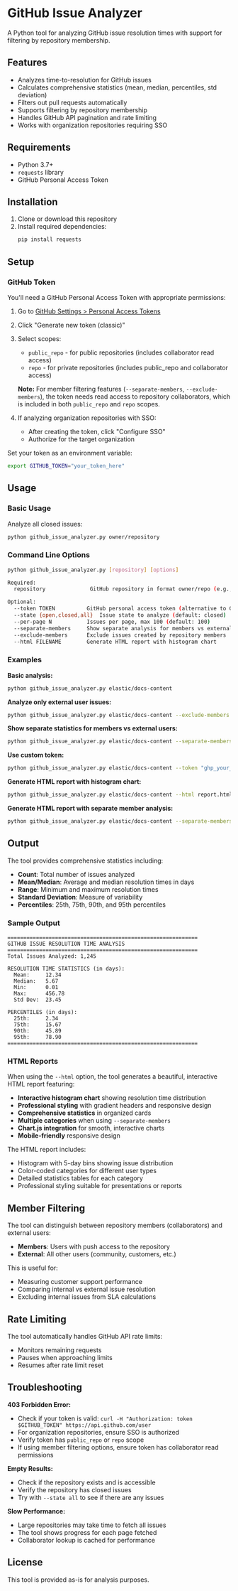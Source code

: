 # GitHub Issue Analyzer

A Python tool for analyzing GitHub issue resolution times with support for filtering by repository membership.

## Features

- Analyzes time-to-resolution for GitHub issues
- Calculates comprehensive statistics (mean, median, percentiles, std deviation)
- Filters out pull requests automatically
- Supports filtering by repository membership
- Handles GitHub API pagination and rate limiting
- Works with organization repositories requiring SSO

## Requirements

- Python 3.7+
- `requests` library
- GitHub Personal Access Token

## Installation

1. Clone or download this repository
2. Install required dependencies:
   ```bash
   pip install requests
   ```

## Setup

### GitHub Token

You'll need a GitHub Personal Access Token with appropriate permissions:

1. Go to [GitHub Settings > Personal Access Tokens](https://github.com/settings/tokens)
2. Click "Generate new token (classic)"
3. Select scopes:
   - `public_repo` - for public repositories (includes collaborator read access)
   - `repo` - for private repositories (includes public_repo and collaborator access)
   
   **Note:** For member filtering features (`--separate-members`, `--exclude-members`), the token needs read access to repository collaborators, which is included in both `public_repo` and `repo` scopes.

4. If analyzing organization repositories with SSO:
   - After creating the token, click "Configure SSO"
   - Authorize for the target organization

Set your token as an environment variable:
```bash
export GITHUB_TOKEN="your_token_here"
```

## Usage

### Basic Usage

Analyze all closed issues:
```bash
python github_issue_analyzer.py owner/repository
```

### Command Line Options

```bash
python github_issue_analyzer.py [repository] [options]

Required:
  repository              GitHub repository in format owner/repo (e.g., elastic/docs-content)

Optional:
  --token TOKEN          GitHub personal access token (alternative to GITHUB_TOKEN env var)
  --state {open,closed,all}  Issue state to analyze (default: closed)
  --per-page N           Issues per page, max 100 (default: 100)
  --separate-members     Show separate analysis for members vs external users
  --exclude-members      Exclude issues created by repository members
  --html FILENAME        Generate HTML report with histogram chart
```

### Examples

**Basic analysis:**
```bash
python github_issue_analyzer.py elastic/docs-content
```

**Analyze only external user issues:**
```bash
python github_issue_analyzer.py elastic/docs-content --exclude-members
```

**Show separate statistics for members vs external users:**
```bash
python github_issue_analyzer.py elastic/docs-content --separate-members
```

**Use custom token:**
```bash
python github_issue_analyzer.py elastic/docs-content --token "ghp_your_token_here"
```

**Generate HTML report with histogram chart:**
```bash
python github_issue_analyzer.py elastic/docs-content --html report.html
```

**Generate HTML report with separate member analysis:**
```bash
python github_issue_analyzer.py elastic/docs-content --separate-members --html report.html
```

## Output

The tool provides comprehensive statistics including:

- **Count**: Total number of issues analyzed
- **Mean/Median**: Average and median resolution times in days
- **Range**: Minimum and maximum resolution times
- **Standard Deviation**: Measure of variability
- **Percentiles**: 25th, 75th, 90th, and 95th percentiles

### Sample Output

```
============================================================
GITHUB ISSUE RESOLUTION TIME ANALYSIS
============================================================
Total Issues Analyzed: 1,245

RESOLUTION TIME STATISTICS (in days):
  Mean:     12.34
  Median:   5.67
  Min:      0.01
  Max:      456.78
  Std Dev:  23.45

PERCENTILES (in days):
  25th:     2.34
  75th:     15.67
  90th:     45.89
  95th:     78.90
============================================================
```

### HTML Reports

When using the `--html` option, the tool generates a beautiful, interactive HTML report featuring:

- **Interactive histogram chart** showing resolution time distribution
- **Professional styling** with gradient headers and responsive design
- **Comprehensive statistics** in organized cards
- **Multiple categories** when using `--separate-members`
- **Chart.js integration** for smooth, interactive charts
- **Mobile-friendly** responsive design

The HTML report includes:
- Histogram with 5-day bins showing issue distribution
- Color-coded categories for different user types
- Detailed statistics tables for each category
- Professional styling suitable for presentations or reports

## Member Filtering

The tool can distinguish between repository members (collaborators) and external users:

- **Members**: Users with push access to the repository
- **External**: All other users (community, customers, etc.)

This is useful for:
- Measuring customer support performance
- Comparing internal vs external issue resolution
- Excluding internal issues from SLA calculations

## Rate Limiting

The tool automatically handles GitHub API rate limits:
- Monitors remaining requests
- Pauses when approaching limits
- Resumes after rate limit reset

## Troubleshooting

**403 Forbidden Error:**
- Check if your token is valid: `curl -H "Authorization: token $GITHUB_TOKEN" https://api.github.com/user`
- For organization repositories, ensure SSO is authorized
- Verify token has `public_repo` or `repo` scope
- If using member filtering options, ensure token has collaborator read permissions

**Empty Results:**
- Check if the repository exists and is accessible
- Verify the repository has closed issues
- Try with `--state all` to see if there are any issues

**Slow Performance:**
- Large repositories may take time to fetch all issues
- The tool shows progress for each page fetched
- Collaborator lookup is cached for performance

## License

This tool is provided as-is for analysis purposes.